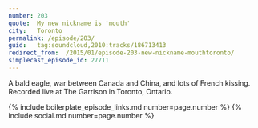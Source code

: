 ```yaml
---
number: 203
quote:  My new nickname is 'mouth'
city:   Toronto
permalink: /episode/203/
guid:   tag:soundcloud,2010:tracks/186713413
redirect_from:  /2015/01/episode-203-new-nickname-mouthtoronto/
simplecast_episode_id: 27711
---
```


A bald eagle, war between Canada and China, and lots of French kissing. Recorded live at The Garrison in Toronto, Ontario.

{% include boilerplate_episode_links.md number=page.number %}
{% include social.md number=page.number %}
